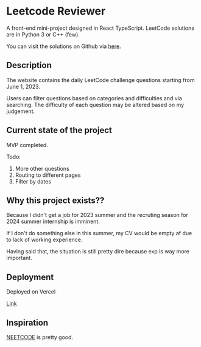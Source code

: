 # Leetcode Reviewer

A front-end mini-project designed in React TypeScript. LeetCode solutions are in Python 3 or C++ (few).

You can visit the solutions on Github via [here](https://github.com/LeeHengYu/LeetCodeRevision).

## Description

The website contains the daily LeetCode challenge questions starting from June 1, 2023.

Users can filter questions based on categories and difficulties and via searching. The difficulty of each question may be altered based on my judgement.

## Current state of the project

MVP completed.

Todo:

1. More other questions
2. Routing to different pages
3. Filter by dates

## Why this project exists??

Because I didn't get a job for 2023 summer and the recruting season for 2024 summer internship is imminent.

If I don't do something else in this summer, my CV would be empty af due to lack of working experience.

Having said that, the situation is still pretty dire because exp is way more important.

## Deployment

Deployed on Vercel

[Link](leetcode-reviewer.vercel.app)

## Inspiration

[NEETCODE](https://neetcode.io/practice) is pretty good.
